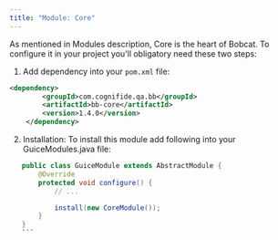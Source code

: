 ```yaml
---
title: "Module: Core"
---
```


As mentioned in Modules description, Core is the heart of Bobcat. To configure it in your project you'll obligatory need these two steps:
1. Add dependency into your `pom.xml` file:

  ```xml
  <dependency>
          <groupId>com.cognifide.qa.bb</groupId>
          <artifactId>bb-core</artifactId>
          <version>1.4.0</version>
      </dependency>
  ```
  
2. Installation:
To install this module add following into your GuiceModules.java file:
 ```java
    public class GuiceModule extends AbstractModule {
        @Override
        protected void configure() {
            // ...

            install(new CoreModule()); 
        }
    }
    ```
     